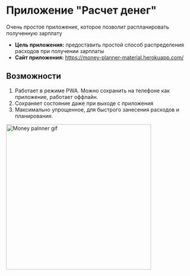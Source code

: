 # Приложение "Расчет денег"

Очень простое приложение, которое позволит распланировать полученную зарплату

- **Цель приложения:** предоставить простой способ распределения расходов при получении зарплаты
- **Сайт приложения:** https://money-planner-material.herokuapp.com/

## Возможности

1. Работает в режиме PWA. Можно сохранить на телефоне как приложение, работает оффлайн.
2. Сохраняет состояние даже при выходе с приложения
3. Максимально упрощенное, для быстрого занесения расходов и планирования.

<img src="./docs/gif/app-show-gif-1.gif" alt="Money palnner gif" height="390" />